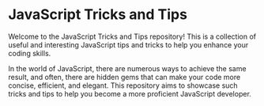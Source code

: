 # JavaScript Tricks and Tips

Welcome to the JavaScript Tricks and Tips repository! This is a collection of useful and interesting JavaScript tips and tricks to help you enhance your coding skills.

In the world of JavaScript, there are numerous ways to achieve the same result, and often, there are hidden gems that can make your code more concise, efficient, and elegant. This repository aims to showcase such tricks and tips to help you become a more proficient JavaScript developer.